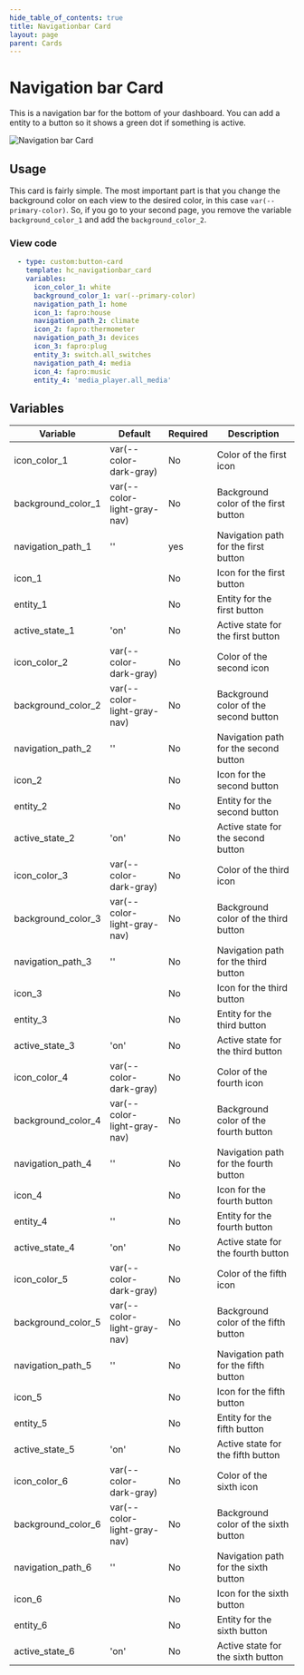 ```yaml
---
hide_table_of_contents: true
title: Navigationbar Card
layout: page
parent: Cards
---
```


# Navigation bar Card
This is a navigation bar for the bottom of your dashboard. You can add a entity to a button so it shows a green dot if something is active.

![Navigation bar Card](../../../assets/images/cards/hc_navigationbar_card/navigationcard_light.png)

## Usage
This card is fairly simple. The most important part is that you change the background color on each view to the desired color, in this case `var(--primary-color)`. So, if you go to your second page, you remove the variable `background_color_1` and add the `background_color_2`.

### View code
```yaml
  - type: custom:button-card
    template: hc_navigationbar_card
    variables:
      icon_color_1: white
      background_color_1: var(--primary-color)
      navigation_path_1: home
      icon_1: fapro:house
      navigation_path_2: climate
      icon_2: fapro:thermometer
      navigation_path_3: devices
      icon_3: fapro:plug
      entity_3: switch.all_switches
      navigation_path_4: media
      icon_4: fapro:music
      entity_4: 'media_player.all_media'
```        

## Variables

| Variable | Default | Required | Description|
|----------|---------|----------|------------| 
| icon_color_1       | var(--color-dark-gray)      | No       | Color of the first icon              |
| background_color_1 | var(--color-light-gray-nav) | No       | Background color of the first button |
| navigation_path_1  | ''                          | yes      | Navigation path for the first button |
| icon_1             |                             | No       | Icon for the first button            |
| entity_1           |                             | No       | Entity for the first button          |
| active_state_1     | 'on'                        | No       | Active state for the first button    |
| icon_color_2       | var(--color-dark-gray)      | No       | Color of the second icon             |
| background_color_2 | var(--color-light-gray-nav) | No       | Background color of the second button|
| navigation_path_2  | ''                          | No       | Navigation path for the second button|
| icon_2             |                             | No       | Icon for the second button           |
| entity_2           |                             | No       | Entity for the second button         |
| active_state_2     | 'on'                        | No       | Active state for the second button   |
| icon_color_3       | var(--color-dark-gray)      | No       | Color of the third icon              |
| background_color_3 | var(--color-light-gray-nav) | No       | Background color of the third button |
| navigation_path_3  | ''                          | No       | Navigation path for the third button |
| icon_3             |                             | No       | Icon for the third button            |
| entity_3           |                             | No       | Entity for the third button          |
| active_state_3     | 'on'                        | No       | Active state for the third button    |
| icon_color_4       | var(--color-dark-gray)      | No       | Color of the fourth icon             |
| background_color_4 | var(--color-light-gray-nav) | No       | Background color of the fourth button|
| navigation_path_4  | ''                          | No       | Navigation path for the fourth button|
| icon_4             |                             | No       | Icon for the fourth button           |
| entity_4           | ''                          | No       | Entity for the fourth button         |
| active_state_4     | 'on'                        | No       | Active state for the fourth button   |
| icon_color_5       | var(--color-dark-gray)      | No       | Color of the fifth icon              |
| background_color_5 | var(--color-light-gray-nav) | No       | Background color of the fifth button |
| navigation_path_5  | ''                          | No       | Navigation path for the fifth button |
| icon_5             |                             | No       | Icon for the fifth button            |
| entity_5           |                             | No       | Entity for the fifth button          |
| active_state_5     | 'on'                        | No       | Active state for the fifth button    |
| icon_color_6       | var(--color-dark-gray)      | No       | Color of the sixth icon              |
| background_color_6 | var(--color-light-gray-nav) | No       | Background color of the sixth button |
| navigation_path_6  | ''                          | No       | Navigation path for the sixth button |
| icon_6             |                             | No       | Icon for the sixth button            |
| entity_6           |                             | No       | Entity for the sixth button          |
| active_state_6     | 'on'                        | No       | Active state for the sixth button    |
